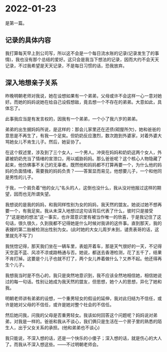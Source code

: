 # 2022-01-23

是第一篇。

## 记录的具体内容

我打算每天早上到公司写，所以这不会是一个每日流水账的记录(记录发生了的事情)，我也没有那个总结的爱好。这只会是我当下想法的记录，因而大约不会天天记录，不过我希望是天天记录，不是每日习惯的话，恐我放弃。

## 深入地想亲子关系

昨晚明朝老师对我说，她在设想如果有一个弟弟，父母或许不会这样一心一意对她好。而她的妈妈说她在给自己设假想敌，竟去想一个不存在的弟弟。大意如此，具体忘了。

此事我应当是有发言权的，因我有一个弟弟，一个小了我六岁的弟弟。

弟弟的出生据妈妈所说，是这样的：那会儿家里还在还债(砌屋所欠)，她和爸爸的意思是不再生了，有我一个足矣。但奶奶反应激烈，数次跑到外婆家，对着外婆大骂她女儿不肯生儿子。然后，她妥协了。

在这个叙述里，涉及到了三个女人，一个男人。冲突在妈妈和奶奶这两个女人，外婆被奶奶充当了情绪的宣泄口，用以威胁妈妈。那么爸爸呢？这个核心人物隐藏了起来，他仿佛事不关己的无辜者。既然他和妈妈都不打算再要一个，为什么他的妈妈的负面情绪，需要我的妈妈负责？——答案显而易见，他想要儿子，一个和他同是男性的儿子。

于我，一个肩负着“他的女儿”名头的人，这倒也没什么，我从没对他报过这样的期望，因而也无所谓失望。

我想说的是我的妈妈，和我同样性别为女的妈妈，我天然的盟友。她说过她不想再要一个，有我足矣。我从未深入地想过这句话背后代表了什么，彼时只是接受了“这是她的想法”这一事实，也许潜意识里有被当作唯一的欣喜，于是我记住了这句话，很久很久，久到我都不记得她是什么时候对我讲的这件事。直到那天，我的表嫂的第二胎被检测出性别为女。(此时她的大女儿周岁未到，谴责表哥的话，这里就先不写了)

我恍惚记得，那天我们坐在一辆车里，表姐开着车，那是天气很好的一天，不记得天空蓝不蓝、风凉不凉或路畅通与否。她说，都送去香港检测，花了五千了，结果不肯打掉。这要是个儿子也就不打了，两个女儿养着做什么？又养不起。他还得再生个儿子。

我想我当时是不伤心的，我只是突然地意识到，我不应该全然地相信她，相信她说过的每一句话。性别让她成为我天然的盟友，但思想，她个人的思想，异化了她和我。

明朝老师讲有弟弟的设想，一个重男轻女的假设的延伸，我对此归结为不信任，或许是她对父母的不信任，或许是她对整个社会的不信任。

然后她问我，问我的父母是否重男轻女。我该如何回答这个问题呢？妈妈说对弟弟，对我是一样的。爸爸和我从不谈心，我们俩只是生活在一个房子里的熟悉的陌生人，出于父女关系的承担。(他和弟弟也不谈心)

我只能说，不深入想的话，还是一个快乐的小傻子；深入想的话，就是伤心的大人了。而我从不深入想这些。——不过明朝老师会。
